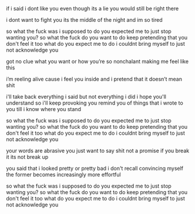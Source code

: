 if i said i dont like you
even though its a lie you
would still be right there

i dont want to fight you
its the middle of the night
and im
so tired

so what the fuck was i supposed to do
you expected me to just stop wanting you?
so what the fuck do you want to do
keep pretending that you don't feel it too
what do you expect me to do
i couldnt bring myself to
 just not acknowledge you

got no clue what you want
or how you’re so nonchalant
making me feel like this

i’m reeling alive cause i
feel you inside and i 
pretend that it doesn’t mean shit

i'll take back everything i said
but not everything i did
i hope you'll
understand
so i'll keep provoking you
remind you of things that i wrote to you
till i know where you stand

so what the fuck was i supposed to do
you expected me to just stop wanting you?
so what the fuck do you want to do
keep pretending that you don't feel it too
what do you expect me to do
i couldnt bring myself to
 just not acknowledge you

your words are abrasive
you just want to say shit
not a promise if you break it 
its not break up

you said that i looked pretty
or pretty bad i don't recall
convincing myself  the former
becomes increasingly more effortful

so what the fuck was i supposed to do
you expected me to just stop wanting you?
so what the fuck do you want to do
keep pretending that you don't feel it too
what do you expect me to do
i couldnt bring myself to
 just not acknowledge you